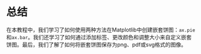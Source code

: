 # 总结

在本教程中，我们学习了如何使用两种方法在Matplotlib中创建嵌套饼图：`ax.pie`和`ax.bar`。我们还学习了如何通过添加标签、更改颜色和调整大小来自定义嵌套饼图。最后，我们了解了如何将嵌套饼图保存为png、pdf或svg格式的图像。
